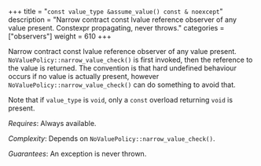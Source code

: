 +++
title = "`const value_type &assume_value() const & noexcept`"
description = "Narrow contract const lvalue reference observer of any value present. Constexpr propagating, never throws."
categories = ["observers"]
weight = 610
+++

Narrow contract const lvalue reference observer of any value present. `NoValuePolicy::narrow_value_check()` is first invoked, then the reference to the value is returned. The convention is that hard undefined behaviour occurs if no value is actually present, however `NoValuePolicy::narrow_value_check()` can do something to avoid that.

Note that if `value_type` is `void`, only a `const` overload returning `void` is present.

*Requires*: Always available.

*Complexity*: Depends on `NoValuePolicy::narrow_value_check()`.

*Guarantees*: An exception is never thrown.
